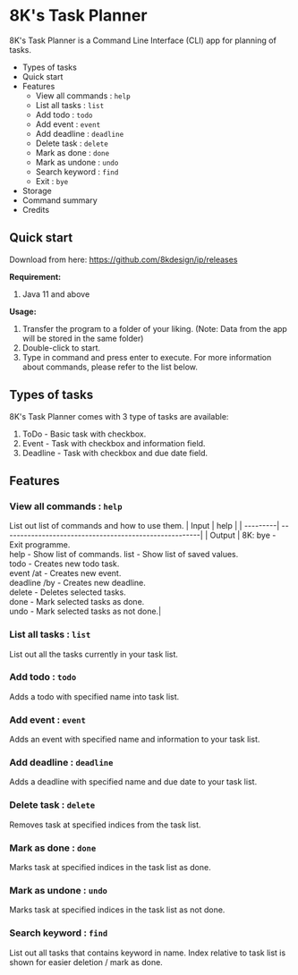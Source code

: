 # 8K's Task Planner

8K's Task Planner is a Command Line Interface (CLI) app for planning of tasks. 

* Types of tasks
* Quick start
* Features
  * View all commands : `help`
  * List all tasks : `list`
  * Add todo : `todo`
  * Add event : `event`
  * Add deadline : `deadline`
  * Delete task : `delete`
  * Mark as done : `done`
  * Mark as undone : `undo`
  * Search keyword : `find`
  * Exit : `bye`
* Storage
* Command summary
* Credits


## Quick start
Download from here: https://github.com/8kdesign/ip/releases

**Requirement:** 
1. Java 11 and above

**Usage:**
1. Transfer the program to a folder of your liking. (Note: Data from the app will be stored in the same folder)
2. Double-click to start.
3. Type in command and press enter to execute.
For more information about commands, please refer to the list below.


## Types of tasks
8K's Task Planner comes with 3 type of tasks are available:
1. ToDo - Basic task with checkbox.
1. Event - Task with checkbox and information field.
1. Deadline - Task with checkbox and due date field.


## Features

### View all commands : `help`
List out list of commands and how to use them.
| Input | help |
| ---------| -------------------------------------------------------|
| Output | 8K: bye - Exit programme.<br>    help - Show list of commands.<bt>    list - Show list of saved values.<br>    todo <name> - Creates new todo task.<br>    event <name> /at <info> - Creates new event.<br>    deadline <name> /by <DD-MM-YYYY> - Creates new deadline.<br>    delete <indices> - Deletes selected tasks.<br>    done <indices> - Mark selected tasks as done.<br>    undo <indices> - Mark selected tasks as not done.|

### List all tasks : `list`
List out all the tasks currently in your task list.

### Add todo : `todo`
Adds a todo with specified name into task list.

### Add event : `event`
Adds an event with specified name and information to your task list.

### Add deadline : `deadline`
Adds a deadline with specified name and due date to your task list.

### Delete task : `delete`
Removes task at specified indices from the task list.

### Mark as done : `done`
Marks task at specified indices in the task list as done.

### Mark as undone : `undo`
Marks task at specified indices in the task list as not done.

### Search keyword : `find`
List out all tasks that contains keyword in name. 
Index relative to task list is shown for easier deletion / mark as done.







